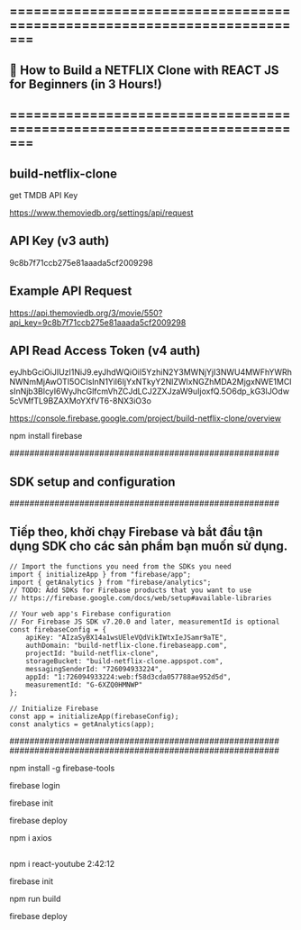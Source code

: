 ## =========================================================================

## 🔴 How to Build a NETFLIX Clone with REACT JS for Beginners (in 3 Hours!)

## =========================================================================

## build-netflix-clone

get TMDB API Key

https://www.themoviedb.org/settings/api/request

## API Key (v3 auth)

9c8b7f71ccb275e81aaada5cf2009298

## Example API Request

https://api.themoviedb.org/3/movie/550?api_key=9c8b7f71ccb275e81aaada5cf2009298

## API Read Access Token (v4 auth)

eyJhbGciOiJIUzI1NiJ9.eyJhdWQiOiI5YzhiN2Y3MWNjYjI3NWU4MWFhYWRhNWNmMjAwOTI5OCIsInN1YiI6IjYxNTkyY2NlZWIxNGZhMDA2MjgxNWE1MCIsInNjb3BlcyI6WyJhcGlfcmVhZCJdLCJ2ZXJzaW9uIjoxfQ.5O6dp_kG3lJOdw5cVMfTL9BZAXMoYXfVT6-8NX3iO3o

https://console.firebase.google.com/project/build-netflix-clone/overview

npm install firebase

######################################################

## SDK setup and configuration

######################################################

## Tiếp theo, khởi chạy Firebase và bắt đầu tận dụng SDK cho các sản phẩm bạn muốn sử dụng.

    // Import the functions you need from the SDKs you need
    import { initializeApp } from "firebase/app";
    import { getAnalytics } from "firebase/analytics";
    // TODO: Add SDKs for Firebase products that you want to use
    // https://firebase.google.com/docs/web/setup#available-libraries

    // Your web app's Firebase configuration
    // For Firebase JS SDK v7.20.0 and later, measurementId is optional
    const firebaseConfig = {
        apiKey: "AIzaSyBX14a1wsUEleVQdVikIWtxIeJSamr9aTE",
        authDomain: "build-netflix-clone.firebaseapp.com",
        projectId: "build-netflix-clone",
        storageBucket: "build-netflix-clone.appspot.com",
        messagingSenderId: "726094933224",
        appId: "1:726094933224:web:f58d3cda057788ae952d5d",
        measurementId: "G-6XZQ0HMNWP"
    };

    // Initialize Firebase
    const app = initializeApp(firebaseConfig);
    const analytics = getAnalytics(app);

######################################################
######################################################

npm install -g firebase-tools

firebase login

firebase init

firebase deploy

npm i axios

##

npm i react-youtube
2:42:12


firebase init


npm run build


firebase deploy
